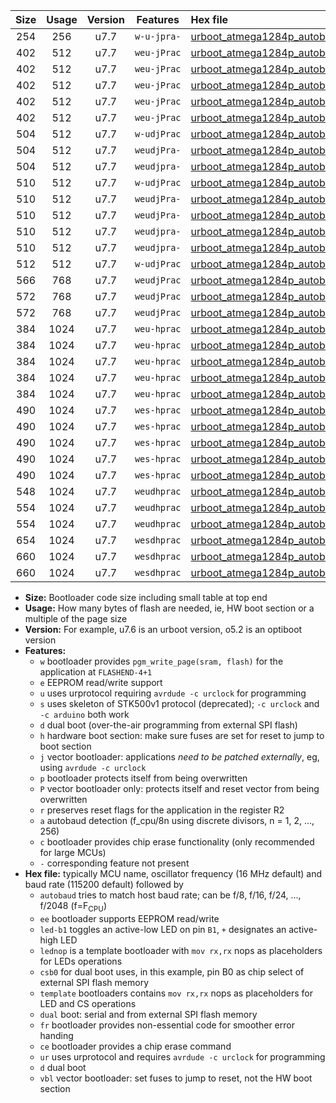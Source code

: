 |Size|Usage|Version|Features|Hex file|
|:-:|:-:|:-:|:-:|:--|
|254|256|u7.7|`w-u-jpra-`|[urboot_atmega1284p_autobaud_ur_vbl.hex](https://raw.githubusercontent.com/stefanrueger/urboot/main/bootloaders/atmega1284p/autobaud/urboot_atmega1284p_autobaud_ur_vbl.hex)|
|402|512|u7.7|`weu-jPrac`|[urboot_atmega1284p_autobaud_ee_led+b5_fr_ce_ur_vbl.hex](https://raw.githubusercontent.com/stefanrueger/urboot/main/bootloaders/atmega1284p/autobaud/urboot_atmega1284p_autobaud_ee_led+b5_fr_ce_ur_vbl.hex)|
|402|512|u7.7|`weu-jPrac`|[urboot_atmega1284p_autobaud_ee_led+b7_fr_ce_ur_vbl.hex](https://raw.githubusercontent.com/stefanrueger/urboot/main/bootloaders/atmega1284p/autobaud/urboot_atmega1284p_autobaud_ee_led+b7_fr_ce_ur_vbl.hex)|
|402|512|u7.7|`weu-jPrac`|[urboot_atmega1284p_autobaud_ee_led+c7_fr_ce_ur_vbl.hex](https://raw.githubusercontent.com/stefanrueger/urboot/main/bootloaders/atmega1284p/autobaud/urboot_atmega1284p_autobaud_ee_led+c7_fr_ce_ur_vbl.hex)|
|402|512|u7.7|`weu-jPrac`|[urboot_atmega1284p_autobaud_ee_led+d7_fr_ce_ur_vbl.hex](https://raw.githubusercontent.com/stefanrueger/urboot/main/bootloaders/atmega1284p/autobaud/urboot_atmega1284p_autobaud_ee_led+d7_fr_ce_ur_vbl.hex)|
|402|512|u7.7|`weu-jPrac`|[urboot_atmega1284p_autobaud_ee_lednop_fr_ce_ur_vbl.hex](https://raw.githubusercontent.com/stefanrueger/urboot/main/bootloaders/atmega1284p/autobaud/urboot_atmega1284p_autobaud_ee_lednop_fr_ce_ur_vbl.hex)|
|504|512|u7.7|`w-udjPrac`|[urboot_atmega1284p_autobaud_led+c7_csb3_dual_fr_ce_ur_vbl.hex](https://raw.githubusercontent.com/stefanrueger/urboot/main/bootloaders/atmega1284p/autobaud/urboot_atmega1284p_autobaud_led+c7_csb3_dual_fr_ce_ur_vbl.hex)|
|504|512|u7.7|`weudjPra-`|[urboot_atmega1284p_autobaud_ee_led+c7_csb3_dual_ur_vbl.hex](https://raw.githubusercontent.com/stefanrueger/urboot/main/bootloaders/atmega1284p/autobaud/urboot_atmega1284p_autobaud_ee_led+c7_csb3_dual_ur_vbl.hex)|
|504|512|u7.7|`weudjpra-`|[urboot_atmega1284p_autobaud_ee_led+c7_csb3_dual_fr_ur_vbl.hex](https://raw.githubusercontent.com/stefanrueger/urboot/main/bootloaders/atmega1284p/autobaud/urboot_atmega1284p_autobaud_ee_led+c7_csb3_dual_fr_ur_vbl.hex)|
|510|512|u7.7|`w-udjPrac`|[urboot_atmega1284p_autobaud_led+d7_csc7_dual_fr_ce_ur_vbl.hex](https://raw.githubusercontent.com/stefanrueger/urboot/main/bootloaders/atmega1284p/autobaud/urboot_atmega1284p_autobaud_led+d7_csc7_dual_fr_ce_ur_vbl.hex)|
|510|512|u7.7|`weudjPra-`|[urboot_atmega1284p_autobaud_ee_led+d7_csc7_dual_ur_vbl.hex](https://raw.githubusercontent.com/stefanrueger/urboot/main/bootloaders/atmega1284p/autobaud/urboot_atmega1284p_autobaud_ee_led+d7_csc7_dual_ur_vbl.hex)|
|510|512|u7.7|`weudjPra-`|[urboot_atmega1284p_autobaud_ee_template_dual_ur_vbl.hex](https://raw.githubusercontent.com/stefanrueger/urboot/main/bootloaders/atmega1284p/autobaud/urboot_atmega1284p_autobaud_ee_template_dual_ur_vbl.hex)|
|510|512|u7.7|`weudjpra-`|[urboot_atmega1284p_autobaud_ee_led+d7_csc7_dual_fr_ur_vbl.hex](https://raw.githubusercontent.com/stefanrueger/urboot/main/bootloaders/atmega1284p/autobaud/urboot_atmega1284p_autobaud_ee_led+d7_csc7_dual_fr_ur_vbl.hex)|
|510|512|u7.7|`weudjpra-`|[urboot_atmega1284p_autobaud_ee_template_dual_fr_ur_vbl.hex](https://raw.githubusercontent.com/stefanrueger/urboot/main/bootloaders/atmega1284p/autobaud/urboot_atmega1284p_autobaud_ee_template_dual_fr_ur_vbl.hex)|
|512|512|u7.7|`w-udjPrac`|[urboot_atmega1284p_autobaud_template_dual_fr_ce_ur_vbl.hex](https://raw.githubusercontent.com/stefanrueger/urboot/main/bootloaders/atmega1284p/autobaud/urboot_atmega1284p_autobaud_template_dual_fr_ce_ur_vbl.hex)|
|566|768|u7.7|`weudjPrac`|[urboot_atmega1284p_autobaud_ee_led+c7_csb3_dual_fr_ce_ur_vbl.hex](https://raw.githubusercontent.com/stefanrueger/urboot/main/bootloaders/atmega1284p/autobaud/urboot_atmega1284p_autobaud_ee_led+c7_csb3_dual_fr_ce_ur_vbl.hex)|
|572|768|u7.7|`weudjPrac`|[urboot_atmega1284p_autobaud_ee_led+d7_csc7_dual_fr_ce_ur_vbl.hex](https://raw.githubusercontent.com/stefanrueger/urboot/main/bootloaders/atmega1284p/autobaud/urboot_atmega1284p_autobaud_ee_led+d7_csc7_dual_fr_ce_ur_vbl.hex)|
|572|768|u7.7|`weudjPrac`|[urboot_atmega1284p_autobaud_ee_template_dual_fr_ce_ur_vbl.hex](https://raw.githubusercontent.com/stefanrueger/urboot/main/bootloaders/atmega1284p/autobaud/urboot_atmega1284p_autobaud_ee_template_dual_fr_ce_ur_vbl.hex)|
|384|1024|u7.7|`weu-hprac`|[urboot_atmega1284p_autobaud_ee_led+b5_fr_ce_ur.hex](https://raw.githubusercontent.com/stefanrueger/urboot/main/bootloaders/atmega1284p/autobaud/urboot_atmega1284p_autobaud_ee_led+b5_fr_ce_ur.hex)|
|384|1024|u7.7|`weu-hprac`|[urboot_atmega1284p_autobaud_ee_led+b7_fr_ce_ur.hex](https://raw.githubusercontent.com/stefanrueger/urboot/main/bootloaders/atmega1284p/autobaud/urboot_atmega1284p_autobaud_ee_led+b7_fr_ce_ur.hex)|
|384|1024|u7.7|`weu-hprac`|[urboot_atmega1284p_autobaud_ee_led+c7_fr_ce_ur.hex](https://raw.githubusercontent.com/stefanrueger/urboot/main/bootloaders/atmega1284p/autobaud/urboot_atmega1284p_autobaud_ee_led+c7_fr_ce_ur.hex)|
|384|1024|u7.7|`weu-hprac`|[urboot_atmega1284p_autobaud_ee_led+d7_fr_ce_ur.hex](https://raw.githubusercontent.com/stefanrueger/urboot/main/bootloaders/atmega1284p/autobaud/urboot_atmega1284p_autobaud_ee_led+d7_fr_ce_ur.hex)|
|384|1024|u7.7|`weu-hprac`|[urboot_atmega1284p_autobaud_ee_lednop_fr_ce_ur.hex](https://raw.githubusercontent.com/stefanrueger/urboot/main/bootloaders/atmega1284p/autobaud/urboot_atmega1284p_autobaud_ee_lednop_fr_ce_ur.hex)|
|490|1024|u7.7|`wes-hprac`|[urboot_atmega1284p_autobaud_ee_led+b5_fr_ce.hex](https://raw.githubusercontent.com/stefanrueger/urboot/main/bootloaders/atmega1284p/autobaud/urboot_atmega1284p_autobaud_ee_led+b5_fr_ce.hex)|
|490|1024|u7.7|`wes-hprac`|[urboot_atmega1284p_autobaud_ee_led+b7_fr_ce.hex](https://raw.githubusercontent.com/stefanrueger/urboot/main/bootloaders/atmega1284p/autobaud/urboot_atmega1284p_autobaud_ee_led+b7_fr_ce.hex)|
|490|1024|u7.7|`wes-hprac`|[urboot_atmega1284p_autobaud_ee_led+c7_fr_ce.hex](https://raw.githubusercontent.com/stefanrueger/urboot/main/bootloaders/atmega1284p/autobaud/urboot_atmega1284p_autobaud_ee_led+c7_fr_ce.hex)|
|490|1024|u7.7|`wes-hprac`|[urboot_atmega1284p_autobaud_ee_led+d7_fr_ce.hex](https://raw.githubusercontent.com/stefanrueger/urboot/main/bootloaders/atmega1284p/autobaud/urboot_atmega1284p_autobaud_ee_led+d7_fr_ce.hex)|
|490|1024|u7.7|`wes-hprac`|[urboot_atmega1284p_autobaud_ee_lednop_fr_ce.hex](https://raw.githubusercontent.com/stefanrueger/urboot/main/bootloaders/atmega1284p/autobaud/urboot_atmega1284p_autobaud_ee_lednop_fr_ce.hex)|
|548|1024|u7.7|`weudhprac`|[urboot_atmega1284p_autobaud_ee_led+c7_csb3_dual_fr_ce_ur.hex](https://raw.githubusercontent.com/stefanrueger/urboot/main/bootloaders/atmega1284p/autobaud/urboot_atmega1284p_autobaud_ee_led+c7_csb3_dual_fr_ce_ur.hex)|
|554|1024|u7.7|`weudhprac`|[urboot_atmega1284p_autobaud_ee_led+d7_csc7_dual_fr_ce_ur.hex](https://raw.githubusercontent.com/stefanrueger/urboot/main/bootloaders/atmega1284p/autobaud/urboot_atmega1284p_autobaud_ee_led+d7_csc7_dual_fr_ce_ur.hex)|
|554|1024|u7.7|`weudhprac`|[urboot_atmega1284p_autobaud_ee_template_dual_fr_ce_ur.hex](https://raw.githubusercontent.com/stefanrueger/urboot/main/bootloaders/atmega1284p/autobaud/urboot_atmega1284p_autobaud_ee_template_dual_fr_ce_ur.hex)|
|654|1024|u7.7|`wesdhprac`|[urboot_atmega1284p_autobaud_ee_led+c7_csb3_dual_fr_ce.hex](https://raw.githubusercontent.com/stefanrueger/urboot/main/bootloaders/atmega1284p/autobaud/urboot_atmega1284p_autobaud_ee_led+c7_csb3_dual_fr_ce.hex)|
|660|1024|u7.7|`wesdhprac`|[urboot_atmega1284p_autobaud_ee_led+d7_csc7_dual_fr_ce.hex](https://raw.githubusercontent.com/stefanrueger/urboot/main/bootloaders/atmega1284p/autobaud/urboot_atmega1284p_autobaud_ee_led+d7_csc7_dual_fr_ce.hex)|
|660|1024|u7.7|`wesdhprac`|[urboot_atmega1284p_autobaud_ee_template_dual_fr_ce.hex](https://raw.githubusercontent.com/stefanrueger/urboot/main/bootloaders/atmega1284p/autobaud/urboot_atmega1284p_autobaud_ee_template_dual_fr_ce.hex)|

- **Size:** Bootloader code size including small table at top end
- **Usage:** How many bytes of flash are needed, ie, HW boot section or a multiple of the page size
- **Version:** For example, u7.6 is an urboot version, o5.2 is an optiboot version
- **Features:**
  + `w` bootloader provides `pgm_write_page(sram, flash)` for the application at `FLASHEND-4+1`
  + `e` EEPROM read/write support
  + `u` uses urprotocol requiring `avrdude -c urclock` for programming
  + `s` uses skeleton of STK500v1 protocol (deprecated); `-c urclock` and `-c arduino` both work
  + `d` dual boot (over-the-air programming from external SPI flash)
  + `h` hardware boot section: make sure fuses are set for reset to jump to boot section
  + `j` vector bootloader: applications *need to be patched externally*, eg, using `avrdude -c urclock`
  + `p` bootloader protects itself from being overwritten
  + `P` vector bootloader only: protects itself and reset vector from being overwritten
  + `r` preserves reset flags for the application in the register R2
  + `a` autobaud detection (f_cpu/8n using discrete divisors, n = 1, 2, ..., 256)
  + `c` bootloader provides chip erase functionality (only recommended for large MCUs)
  + `-` corresponding feature not present
- **Hex file:** typically MCU name, oscillator frequency (16 MHz default) and baud rate (115200 default) followed by
  + `autobaud` tries to match host baud rate; can be f/8, f/16, f/24, ..., f/2048 (f=F<sub>CPU</sub>)
  + `ee` bootloader supports EEPROM read/write
  + `led-b1` toggles an active-low LED on pin `B1`, `+` designates an active-high LED
  + `lednop` is a template bootloader with `mov rx,rx` nops as placeholders for LEDs operations
  + `csb0` for dual boot uses, in this example, pin B0 as chip select of external SPI flash memory
  + `template` bootloaders contains `mov rx,rx` nops as placeholders for LED and CS operations
  + `dual` boot: serial and from external SPI flash memory
  + `fr` bootloader provides non-essential code for smoother error handing
  + `ce` bootloader provides a chip erase command
  + `ur` uses urprotocol and requires `avrdude -c urclock` for programming
  + `d` dual boot
  + `vbl` vector bootloader: set fuses to jump to reset, not the HW boot section
